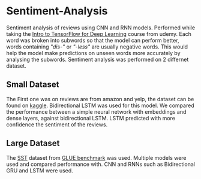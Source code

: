 
# Sentiment-Analysis
Sentiment analysis of reviews using CNN and RNN models. Performed while taking the [Intro to TensorFlow for Deep Learning](https://www.udacity.com/course/intro-to-tensorflow-for-deep-learning--ud187) course from udemy. Each word was broken into subwords so that the model can perform better, words containing *"dis-"* or *"-less"* are usually negative words. This would help the model make predictions on unseen words more accurately by analysing the subwords. Sentiment analysis was performed on 2 differnet dataset. 
## Small Dataset
The First one was on reviews are from amazon and yelp, the dataset can be found on [kaggle](https://www.kaggle.com/datasets/marklvl/sentiment-labelled-sentences-data-set). Bidirectional LSTM was used for this model. We compared the performance between a simple neural network with embeddings and dense layers, against bidirectional LSTM. LSTM predicted with more confidence the sentiment of the reviews.
## Large Dataset
The [SST](https://nlp.stanford.edu/sentiment/index.html) dataset from [GLUE benchmark](https://gluebenchmark.com/) was used. Multiple models were used and compared performance with. CNN and RNNs such as Bidirectional GRU and LSTM were used.
